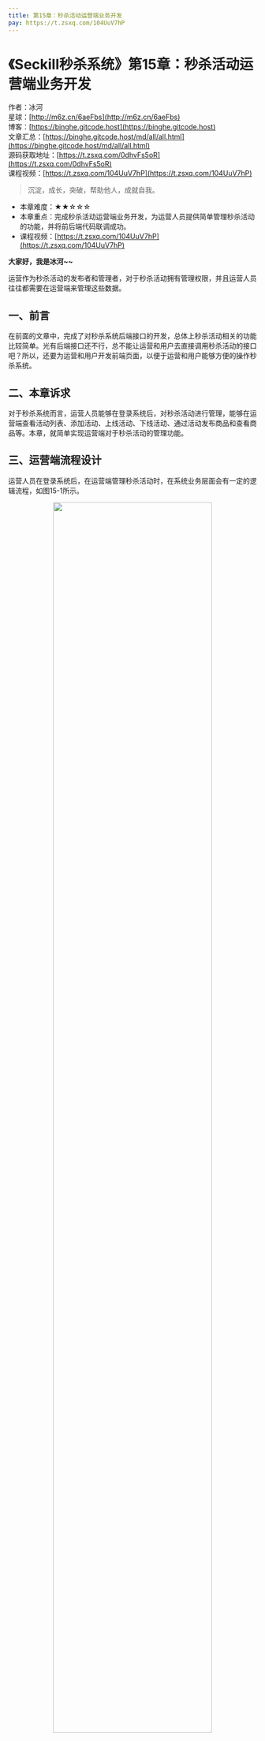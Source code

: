 ```yaml
---
title: 第15章：秒杀活动运营端业务开发
pay: https://t.zsxq.com/104UuV7hP
---
```


# 《Seckill秒杀系统》第15章：秒杀活动运营端业务开发

作者：冰河
<br/>星球：[http://m6z.cn/6aeFbs](http://m6z.cn/6aeFbs)
<br/>博客：[https://binghe.gitcode.host](https://binghe.gitcode.host)
<br/>文章汇总：[https://binghe.gitcode.host/md/all/all.html](https://binghe.gitcode.host/md/all/all.html)
<br/>源码获取地址：[https://t.zsxq.com/0dhvFs5oR](https://t.zsxq.com/0dhvFs5oR)
<br/>课程视频：[https://t.zsxq.com/104UuV7hP](https://t.zsxq.com/104UuV7hP)

> 沉淀，成长，突破，帮助他人，成就自我。

* 本章难度：★★☆☆☆
* 本章重点：完成秒杀活动运营端业务开发，为运营人员提供简单管理秒杀活动的功能，并将前后端代码联调成功。
* 课程视频：[https://t.zsxq.com/104UuV7hP](https://t.zsxq.com/104UuV7hP)

**大家好，我是冰河~~**

运营作为秒杀活动的发布者和管理者，对于秒杀活动拥有管理权限，并且运营人员往往都需要在运营端来管理这些数据。

## 一、前言

在前面的文章中，完成了对秒杀系统后端接口的开发，总体上秒杀活动相关的功能比较简单。光有后端接口还不行，总不能让运营和用户去直接调用秒杀活动的接口吧？所以，还要为运营和用户开发前端页面，以便于运营和用户能够方便的操作秒杀系统。

## 二、本章诉求

对于秒杀系统而言，运营人员能够在登录系统后，对秒杀活动进行管理，能够在运营端查看活动列表、添加活动、上线活动、下线活动、通过活动发布商品和查看商品等。本章，就简单实现运营端对于秒杀活动的管理功能。

## 三、运营端流程设计

运营人员在登录系统后，在运营端管理秒杀活动时，在系统业务层面会有一定的逻辑流程，如图15-1所示。

<div align="center">
    <img src="https://binghe.gitcode.host/images/project/seckill/scekill-2023-05-19-001.png?raw=true" width="80%">
    <br/>
</div>

可以看到，在运营人员登录系统后，能够查看秒杀活动列表、添加秒杀活动和变更秒杀活动状态。其中，添加活动时，要遵循一定的业务逻辑，主要交互逻辑如下所示。

## 查看完整文章

加入[冰河技术](http://m6z.cn/6aeFbs)知识星球，解锁完整技术文章与完整代码